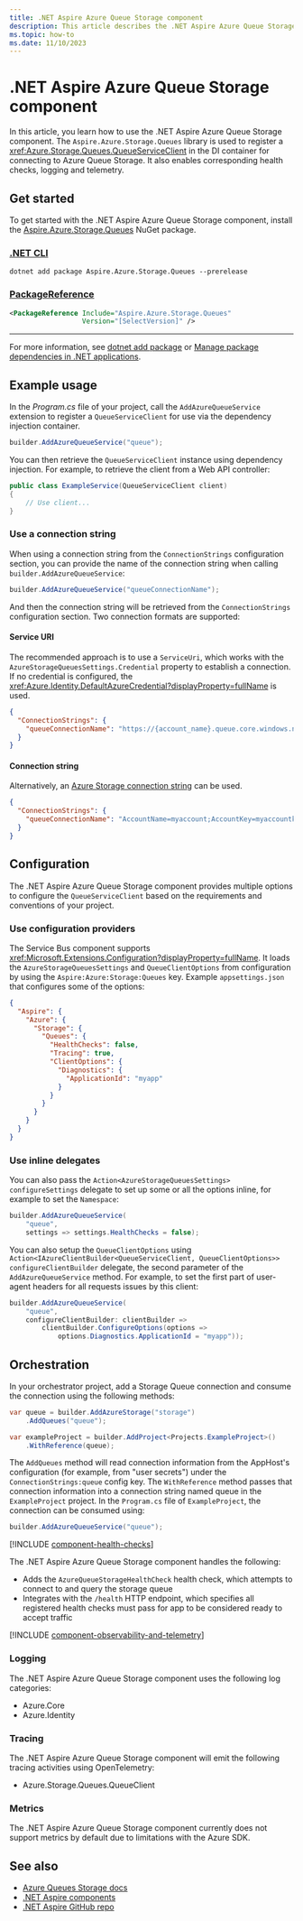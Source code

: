 ```yaml
---
title: .NET Aspire Azure Queue Storage component
description: This article describes the .NET Aspire Azure Queue Storage component features and capabilities
ms.topic: how-to
ms.date: 11/10/2023
---
```


# .NET Aspire Azure Queue Storage component

In this article, you learn how to use the .NET Aspire Azure Queue Storage component. The `Aspire.Azure.Storage.Queues` library is used to register a <xref:Azure.Storage.Queues.QueueServiceClient> in the DI container for connecting to Azure Queue Storage. It also enables corresponding health checks, logging and telemetry.

## Get started

To get started with the .NET Aspire Azure Queue Storage component, install the [Aspire.Azure.Storage.Queues](https://www.nuget.org/packages/Aspire.Azure.Storage.Queues) NuGet package.

### [.NET CLI](#tab/dotnet-cli)

```dotnetcli
dotnet add package Aspire.Azure.Storage.Queues --prerelease
```

### [PackageReference](#tab/package-reference)

```xml
<PackageReference Include="Aspire.Azure.Storage.Queues"
                  Version="[SelectVersion]" />
```

---

For more information, see [dotnet add package](/dotnet/core/tools/dotnet-add-package.md) or [Manage package dependencies in .NET applications](/dotnet/core/tools/dependencies.md).

## Example usage

In the _Program.cs_ file of your project, call the `AddAzureQueueService` extension to register a `QueueServiceClient` for use via the dependency injection container.

```csharp
builder.AddAzureQueueService("queue");
```

You can then retrieve the `QueueServiceClient` instance using dependency injection. For example, to retrieve the client from a Web API controller:

```csharp
public class ExampleService(QueueServiceClient client)
{
    // Use client...
}
```

### Use a connection string

When using a connection string from the `ConnectionStrings` configuration section, you can provide the name of the connection string when calling `builder.AddAzureQueueService`:

```csharp
builder.AddAzureQueueService("queueConnectionName");
```

And then the connection string will be retrieved from the `ConnectionStrings` configuration section. Two connection formats are supported:

#### Service URI

The recommended approach is to use a `ServiceUri`, which works with the `AzureStorageQueuesSettings.Credential` property to establish a connection. If no credential is configured, the <xref:Azure.Identity.DefaultAzureCredential?displayProperty=fullName> is used.

```json
{
  "ConnectionStrings": {
    "queueConnectionName": "https://{account_name}.queue.core.windows.net/"
  }
}
```

#### Connection string

Alternatively, an [Azure Storage connection string](/azure/storage/common/storage-configure-connection-string) can be used.

```json
{
  "ConnectionStrings": {
    "queueConnectionName": "AccountName=myaccount;AccountKey=myaccountkey"
  }
}
```

## Configuration

The .NET Aspire Azure Queue Storage component provides multiple options to configure the `QueueServiceClient` based on the requirements and conventions of your project.

### Use configuration providers

The Service Bus component supports <xref:Microsoft.Extensions.Configuration?displayProperty=fullName>. It loads the `AzureStorageQueuesSettings` and `QueueClientOptions` from configuration by using the `Aspire:Azure:Storage:Queues` key. Example `appsettings.json` that configures some of the options:

```json
{
  "Aspire": {
    "Azure": {
      "Storage": {
        "Queues": {
          "HealthChecks": false,
          "Tracing": true,
          "ClientOptions": {
            "Diagnostics": {
              "ApplicationId": "myapp"
            }
          }
        }
      }
    }
  }
}
```

### Use inline delegates

You can also pass the `Action<AzureStorageQueuesSettings> configureSettings` delegate to set up some or all the options inline, for example to set the `Namespace`:

```csharp
builder.AddAzureQueueService(
    "queue",
    settings => settings.HealthChecks = false);
```

You can also setup the `QueueClientOptions` using `Action<IAzureClientBuilder<QueueServiceClient, QueueClientOptions>> configureClientBuilder` delegate, the second parameter of the `AddAzureQueueService` method. For example, to set the first part of user-agent headers for all requests issues by this client:

```csharp
builder.AddAzureQueueService(
    "queue",
    configureClientBuilder: clientBuilder =>
        clientBuilder.ConfigureOptions(options =>
            options.Diagnostics.ApplicationId = "myapp"));
```

## Orchestration

In your orchestrator project, add a Storage Queue connection and consume the connection using the following methods:

```csharp
var queue = builder.AddAzureStorage("storage")
    .AddQueues("queue");

var exampleProject = builder.AddProject<Projects.ExampleProject>()
    .WithReference(queue);
```

The `AddQueues` method will read connection information from the AppHost's configuration (for example, from "user secrets") under the `ConnectionStrings:queue` config key. The `WithReference` method passes that connection information into a connection string named queue in the `ExampleProject` project. In the `Program.cs` file of `ExampleProject`, the connection can be consumed using:

```csharp
builder.AddAzureQueueService("queue");
```

[!INCLUDE [component-health-checks](../includes/component-health-checks.md)]

The .NET Aspire Azure Queue Storage component handles the following:

* Adds the `AzureQueueStorageHealthCheck` health check, which attempts to connect to and query the storage queue
* Integrates with the `/health` HTTP endpoint, which specifies all registered health checks must pass for app to be considered ready to accept traffic

[!INCLUDE [component-observability-and-telemetry](../includes/component-observability-and-telemetry.md)]

### Logging

The .NET Aspire Azure Queue Storage component uses the following log categories:

* Azure.Core
* Azure.Identity

### Tracing

The .NET Aspire Azure Queue Storage component will emit the following tracing activities using OpenTelemetry:

* Azure.Storage.Queues.QueueClient

### Metrics

The .NET Aspire Azure Queue Storage component currently does not support metrics by default due to limitations with the Azure SDK.

## See also

- [Azure Queues Storage docs](/azure/storage/queues/)
- [.NET Aspire components](../components-overview.md)
- [.NET Aspire GitHub repo](https://github.com/dotnet/aspire)
